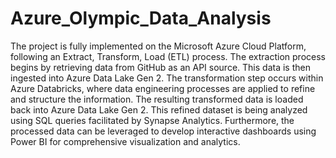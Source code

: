 # Azure_Olympic_Data_Analysis
The project is fully implemented on the Microsoft Azure Cloud Platform, following an Extract, Transform, Load (ETL) process. The extraction process begins by retrieving data from GitHub as an API source. This data is then ingested into Azure Data Lake Gen 2. The transformation step occurs within Azure Databricks, where data engineering processes are applied to refine and structure the information. The resulting transformed data is loaded back into Azure Data Lake Gen 2. This refined dataset is being analyzed using SQL queries facilitated by Synapse Analytics. Furthermore, the processed data can be leveraged to develop interactive dashboards using Power BI for comprehensive visualization and analytics.





